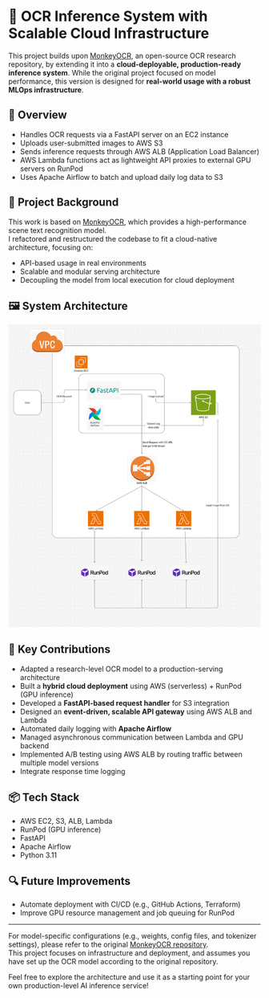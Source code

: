 # 🧠 OCR Inference System with Scalable Cloud Infrastructure

This project builds upon [MonkeyOCR](https://github.com/Yuliang-Liu/MonkeyOCR), an open-source OCR research repository, by extending it into a **cloud-deployable, production-ready inference system**. While the original project focused on model performance, this version is designed for **real-world usage with a robust MLOps infrastructure**.

## 📌 Overview

- Handles OCR requests via a FastAPI server on an EC2 instance
- Uploads user-submitted images to AWS S3
- Sends inference requests through AWS ALB (Application Load Balancer)
- AWS Lambda functions act as lightweight API proxies to external GPU servers on RunPod
- Uses Apache Airflow to batch and upload daily log data to S3

## 📖 Project Background

This work is based on [MonkeyOCR](https://github.com/Yuliang-Liu/MonkeyOCR), which provides a high-performance scene text recognition model.  
I refactored and restructured the codebase to fit a cloud-native architecture, focusing on:
- API-based usage in real environments
- Scalable and modular serving architecture
- Decoupling the model from local execution for cloud deployment

## 🖼️ System Architecture

![Architecture Diagram](./project_structure.png)

## 🔨 Key Contributions

- Adapted a research-level OCR model to a production-serving architecture
- Built a **hybrid cloud deployment** using AWS (serverless) + RunPod (GPU inference)
- Developed a **FastAPI-based request handler** for S3 integration
- Designed an **event-driven, scalable API gateway** using AWS ALB and Lambda
- Automated daily logging with **Apache Airflow**
- Managed asynchronous communication between Lambda and GPU backend
- Implemented A/B testing using AWS ALB by routing traffic between multiple model versions
- Integrate response time logging

## 📦 Tech Stack

- AWS EC2, S3, ALB, Lambda
- RunPod (GPU inference)
- FastAPI
- Apache Airflow
- Python 3.11

## 🔍 Future Improvements

- Automate deployment with CI/CD (e.g., GitHub Actions, Terraform)
- Improve GPU resource management and job queuing for RunPod

---

For model-specific configurations (e.g., weights, config files, and tokenizer settings), please refer to the original [MonkeyOCR repository](https://github.com/Yuliang-Liu/MonkeyOCR).  
This project focuses on infrastructure and deployment, and assumes you have set up the OCR model according to the original repository.


Feel free to explore the architecture and use it as a starting point for your own production-level AI inference service!